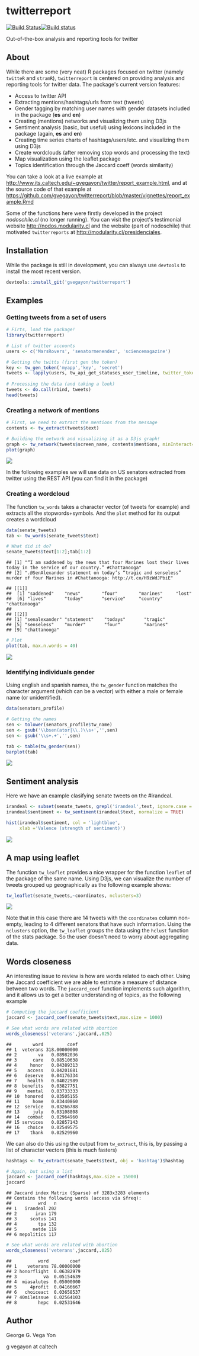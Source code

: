 twitterreport
=============

[![Build Status](https://travis-ci.org/gvegayon/twitterreport.svg?branch=master)](https://travis-ci.org/gvegayon/twitterreport)[![Build status](https://ci.appveyor.com/api/projects/status/a7ki7jlc5qht4dmn?svg=true)](https://ci.appveyor.com/project/gvegayon/twitterreport)

Out-of-the-box analysis and reporting tools for twitter

About
-----

While there are some (very neat) R packages focused on twitter (namely `twitteR` and `stramR`), `twitterreport` is centered on providing analysis and reporting tools for twitter data. The package's current version features:

-   Access to twitter API
-   Extracting mentions/hashtags/urls from text (tweets)
-   Gender tagging by matching user names with gender datasets included in the package (**es** and **en**)
-   Creating (mentions) networks and visualizing them using D3js
-   Sentiment analysis (basic, but useful) using lexicons included in the package (again, **es** and **en**)
-   Creating time series charts of hashtags/users/etc. and visualizing them using D3js
-   Create wordclouds (after removing stop words and processing the text)
-   Map visualization using the leaflet package
-   Topics identification through the Jaccard coeff (words similarity)

You can take a look at a live example at <http://www.its.caltech.edu/~gvegayon/twitter/report_example.html>, and at the source code of that example at <https://github.com/gvegayon/twitterreport/blob/master/vignettes/report_example.Rmd>

Some of the functions here were firstly developed in the project *nodoschile.cl* (no longer running). You can visit the project's testimonial website <http://nodos.modularity.cl> and the website (part of nodoschile) that motivated `twitterreports` at <http://modularity.cl/presidenciales>.

Installation
------------

While the package is still in development, you can always use `devtools` to install the most recent version.

``` r
devtools::install_git('gvegayon/twitterreport')
```

Examples
--------

### Getting tweets from a set of users

``` r
# Firts, load the package!
library(twitterreport)

# List of twitter accounts
users <- c('MarsRovers', 'senatormenendez', 'sciencemagazine')

# Getting the twitts (first gen the token)
key <- tw_gen_token('myapp','key', 'secret')
tweets <- lapply(users, tw_api_get_statuses_user_timeline, twitter_token=key)
 
# Processing the data (and taking a look)
tweets <- do.call(rbind, tweets)
head(tweets)
```

### Creating a network of mentions

``` r
# First, we need to extract the mentions from the message
contents <- tw_extract(tweets$text)

# Building the network and visualizing it as a D3js graph!
graph <- tw_network(tweets$screen_name, contents$mentions, minInteract=3)
plot(graph)
```

![](README_files/figure-markdown_github/network.png)

In the following examples we will use data on US senators extracted from twitter using the REST API (you can find it in the package)

### Creating a wordcloud

The function `tw_words` takes a character vector (of tweets for example) and extracts all the stopwords+symbols. And the `plot` method for its output creates a wordcloud

``` r
data(senate_tweets)
tab <- tw_words(senate_tweets$text)

# What did it do?
senate_tweets$text[1:2];tab[1:2]
```

    ## [1] "“I am saddened by the news that four Marines lost their lives today in the service of our country.” #Chattanooga"         
    ## [2] ".@SenAlexander statement on today’s “tragic and senseless” murder of four Marines in #Chattanooga: http://t.co/H9zWdJPbiE"

    ## [[1]]
    ##  [1] "saddened"    "news"        "four"        "marines"     "lost"       
    ##  [6] "lives"       "today"       "service"     "country"     "chattanooga"
    ## 
    ## [[2]]
    ## [1] "senalexander" "statement"    "todays"       "tragic"      
    ## [5] "senseless"    "murder"       "four"         "marines"     
    ## [9] "chattanooga"

``` r
# Plot
plot(tab, max.n.words = 40)
```

![](README_files/figure-markdown_github/wordcloud-1.png)

### Identifying individuals gender

Using english and spanish names, the `tw_gender` function matches the character argument (which can be a vector) with either a male or female name (or unidentified).

``` r
data(senators_profile)

# Getting the names
sen <- tolower(senators_profile$tw_name)
sen <- gsub('\\bsen(ator|\\.)\\s+','',sen)
sen <- gsub('\\s+.+','',sen)

tab <- table(tw_gender(sen))
barplot(tab)
```

![](README_files/figure-markdown_github/gender-1.png)

Sentiment analysis
------------------

Here we have an example clasifying senate tweets on the \#irandeal.

``` r
irandeal <- subset(senate_tweets, grepl('irandeal',text, ignore.case = TRUE))
irandeal$sentiment <- tw_sentiment(irandeal$text, normalize = TRUE)

hist(irandeal$sentiment, col = 'lightblue', 
     xlab ='Valence (strength of sentiment)')
```

![](README_files/figure-markdown_github/Sentiments-1.png)

A map using leaflet
-------------------

The function `tw_leaflet` provides a nice wrapper for the function `leaflet` of
the package of the same name. Using D3js, we can visualize the number of tweets grouped up geographically as the following example shows:

``` r
tw_leaflet(senate_tweets,~coordinates, nclusters=3)
```

![](README_files/figure-markdown_github/leaflet_map.png)

Note that in this case there are 14 tweets with the `coordinates` column non-empty, leading to 4 different senators that have such information. Using the `nclusters` option, the `tw_leaflet` groups the data using the `hclust` function of the stats package. So the user doesn't need to worry about aggregating data.

Words closeness
---------------

An interesting issue to review is how are words related to each other. Using the Jaccard coefficient we are able to estimate a measure of distance between two words. The `jaccard_coef` function implements such algorithm, and it allows us to get a better understanding of topics, as the following example

``` r
# Computing the jaccard coefficient
jaccard <- jaccard_coef(senate_tweets$text,max.size = 1000)

# See what words are related with abortion
words_closeness('veterans',jaccard,.025)
```

    ##        word         coef
    ## 1  veterans 318.00000000
    ## 2        va   0.08982036
    ## 3      care   0.08510638
    ## 4     honor   0.04389313
    ## 5    access   0.04201681
    ## 6   deserve   0.04176334
    ## 7    health   0.04022989
    ## 8  benefits   0.03827751
    ## 9    mental   0.03733333
    ## 10  honored   0.03505155
    ## 11     home   0.03440860
    ## 12  service   0.03266788
    ## 13     july   0.03108808
    ## 14   combat   0.02964960
    ## 15 services   0.02857143
    ## 16   choice   0.02549575
    ## 17    thank   0.02529960

We can also do this using the output from `tw_extract`, this is, by passing a list of character vectors (this is much fasters)

``` r
hashtags <- tw_extract(senate_tweets$text, obj = 'hashtag')$hashtag

# Again, but using a list
jaccard <- jaccard_coef(hashtags,max.size = 15000)
jaccard
```

    ## Jaccard index Matrix (Sparse) of 3283x3283 elements
    ## Contains the following words (access via $freq):
    ##          wrd   n
    ## 1   irandeal 202
    ## 2       iran 179
    ## 3     scotus 141
    ## 4        tpa 132
    ## 5      netde 119
    ## 6 mepolitics 117

``` r
# See what words are related with abortion
words_closeness('veterans',jaccard,.025)
```

    ##          word        coef
    ## 1    veterans 78.00000000
    ## 2 honorflight  0.06382979
    ## 3          va  0.05154639
    ## 4  miasalutes  0.05000000
    ## 5     4profit  0.04166667
    ## 6   choiceact  0.03658537
    ## 7 40mileissue  0.02564103
    ## 8        hepc  0.02531646

Author
------

George G. Vega Yon

g vegayon at caltech
